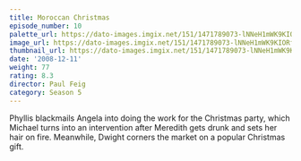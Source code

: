```yaml
---
title: Moroccan Christmas
episode_number: 10
palette_url: https://dato-images.imgix.net/151/1471789073-lNNeH1mWK9KIORf3CAOfxJPCey5.jpg?ixlib=rb-1.1.0&ch=DPR%2CWidth&auto=enhance&palette=json
image_url: https://dato-images.imgix.net/151/1471789073-lNNeH1mWK9KIORf3CAOfxJPCey5.jpg?ixlib=rb-1.1.0&ch=DPR%2CWidth&auto=compress%2Cformat&w=500
thumbnail_url: https://dato-images.imgix.net/151/1471789073-lNNeH1mWK9KIORf3CAOfxJPCey5.jpg?ixlib=rb-1.1.0&ch=DPR%2CWidth&auto=enhance&w=500&h=280&fit=crop&fm=jpg
date: '2008-12-11'
weight: 77
rating: 8.3
director: Paul Feig
category: Season 5
---
```


Phyllis blackmails Angela into doing the work for the Christmas party, which Michael turns into an intervention after Meredith gets drunk and sets her hair on fire. Meanwhile, Dwight corners the market on a popular Christmas gift.